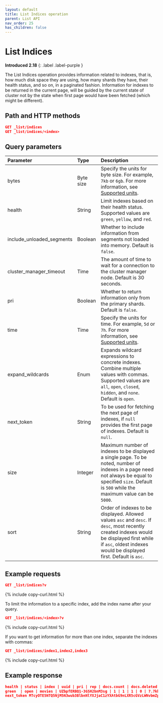 ```yaml
---
layout: default
title: List Indices operation
parent: List API
nav_order: 25
has_children: false
---
```


# List Indices
**Introduced 2.18**
{: .label .label-purple }

The List Indices operation provides information related to indexes, that is, how much disk space they are using, how many shards they have, their health status, and so on, in a paginated fashion. 
Information for indexes to be returned in the current page, will be guided by the current state of cluster not by the state when first page would have been fetched (which might be different).


## Path and HTTP methods

```json
GET _list/indices
GET _list/indices/<index>
```

## Query parameters

Parameter | Type | Description
:--- | :--- | :---
bytes | Byte size | Specify the units for byte size. For example, `7kb` or `6gb`. For more information, see [Supported units]({{site.url}}{{site.baseurl}}/opensearch/units/).
health | String | Limit indexes based on their health status. Supported values are `green`, `yellow`, and `red`.
include_unloaded_segments | Boolean | Whether to include information from segments not loaded into memory. Default is `false`.
cluster_manager_timeout | Time | The amount of time to wait for a connection to the cluster manager node. Default is 30 seconds.
pri | Boolean | Whether to return information only from the primary shards. Default is `false`.
time | Time | Specify the units for time. For example, `5d` or `7h`. For more information, see [Supported units]({{site.url}}{{site.baseurl}}/opensearch/units/).
expand_wildcards | Enum | Expands wildcard expressions to concrete indexes. Combine multiple values with commas. Supported values are `all`, `open`, `closed`, `hidden`, and `none`. Default is `open`.
next_token | String | To be used for fetching the next page of indexes, if `null` provides the first page of indexes. Default is `null`. 
size | Integer | Maximum number of indexes to be displayed a single page. To be noted, number of indexes in a page need not always be equal to specified `size`. Default is `500` while the maximum value can be `5000`.
sort | String | Order of indexes to be displayed. Allowed values `asc` and `desc`. If `desc`, most recently created indexes would be displayed first while if `asc`, oldest indexes would be displayed first. Default is `asc`.

## Example requests

```json
GET _list/indices?v
```
{% include copy-curl.html %}

To limit the information to a specific index, add the index name after your query.

```json
GET _list/indices/<index>?v
```
{% include copy-curl.html %}

If you want to get information for more than one index, separate the indexes with commas:

```json
GET _list/indices/index1,index2,index3
```
{% include copy-curl.html %}


## Example response

```json
health | status | index | uuid | pri | rep | docs.count | docs.deleted | store.size | pri.store.size
green  | open | movies | UZbpfERBQ1-3GSH2bnM3sg | 1 | 1 | 1 | 0 | 7.7kb | 3.8kb
next_token MTcyOTE5NTQ5NjM5N3wub3BlbnNlYXJjaC1zYXAtbG9nLXR5cGVzLWNvbmZpZw==
```
